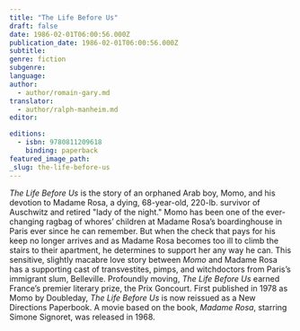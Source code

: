 ```yaml
---
title: "The Life Before Us"
draft: false
date: 1986-02-01T06:00:56.000Z
publication_date: 1986-02-01T06:00:56.000Z
subtitle:
genre: fiction
subgenre:
language:
author:
  - author/romain-gary.md
translator:
  - author/ralph-manheim.md
editor:

editions:
  - isbn: 9780811209618
    binding: paperback
featured_image_path:
_slug: the-life-before-us
---
```


_The Life Before Us_ is the story of an orphaned Arab boy, Momo, and his devotion to Madame Rosa, a dying, 68-year-old, 220-lb. survivor of Auschwitz and retired "lady of the night." Momo has been one of the ever-changing ragbag of whores’ children at Madame Rosa’s boardinghouse in Paris ever since he can remember. But when the check that pays for his keep no longer arrives and as Madame Rosa becomes too ill to climb the stairs to their apartment, he determines to support her any way he can. This sensitive, slightly macabre love story between _Momo_ and Madame Rosa has a supporting cast of transvestites, pimps, and witchdoctors from Paris’s immigrant slum, Belleville. Profoundly moving, _The Life Before Us_ earned France’s premier literary prize, the Prix Goncourt. First published in 1978 as Momo by Doubleday, _The Life Before Us_ is now reissued as a New Directions Paperbook. A movie based on the book, _Madame Rosa_, starring Simone Signoret, was released in 1968.

